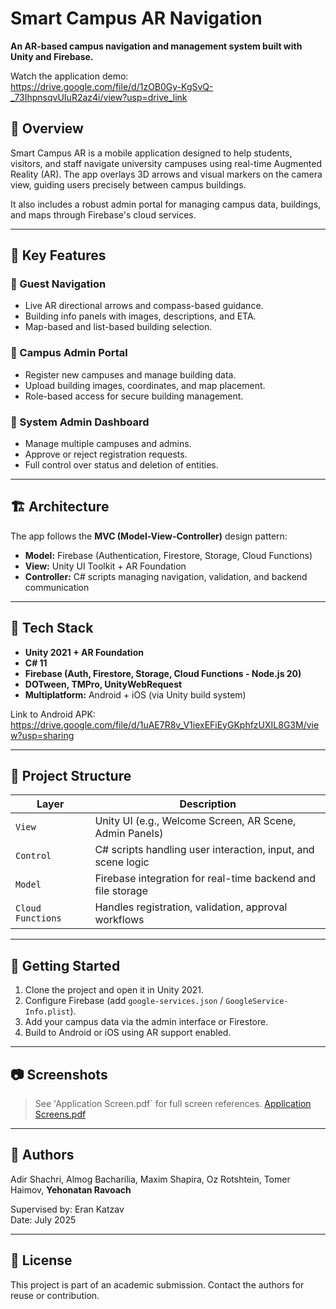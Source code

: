 # Smart Campus AR Navigation

**An AR-based campus navigation and management system built with Unity and Firebase.**

Watch the application demo:   
https://drive.google.com/file/d/1zOB0Gy-KgSvQ-_73IhpnsqvUIuR2az4i/view?usp=drive_link

## 🧭 Overview

Smart Campus AR is a mobile application designed to help students, visitors, and staff navigate university campuses using real-time Augmented Reality (AR). The app overlays 3D arrows and visual markers on the camera view, guiding users precisely between campus buildings.

It also includes a robust admin portal for managing campus data, buildings, and maps through Firebase's cloud services.

---

## 🎯 Key Features

### 🔹 Guest Navigation
- Live AR directional arrows and compass-based guidance.
- Building info panels with images, descriptions, and ETA.
- Map-based and list-based building selection.

### 🔹 Campus Admin Portal
- Register new campuses and manage building data.
- Upload building images, coordinates, and map placement.
- Role-based access for secure building management.

### 🔹 System Admin Dashboard
- Manage multiple campuses and admins.
- Approve or reject registration requests.
- Full control over status and deletion of entities.

---

## 🏗 Architecture

The app follows the **MVC (Model-View-Controller)** design pattern:

- **Model:** Firebase (Authentication, Firestore, Storage, Cloud Functions)
- **View:** Unity UI Toolkit + AR Foundation
- **Controller:** C# scripts managing navigation, validation, and backend communication

---

## 🔧 Tech Stack

- **Unity 2021 + AR Foundation**  
- **C# 11**  
- **Firebase (Auth, Firestore, Storage, Cloud Functions - Node.js 20)**  
- **DOTween, TMPro, UnityWebRequest**  
- **Multiplatform:** Android + iOS (via Unity build system)

Link to Android APK:   
https://drive.google.com/file/d/1uAE7R8v_V1iexEFiEyGKphfzUXIL8G3M/view?usp=sharing

---

## 📁 Project Structure

| Layer      | Description |
|------------|-------------|
| `View`     | Unity UI (e.g., Welcome Screen, AR Scene, Admin Panels) |
| `Control`  | C# scripts handling user interaction, input, and scene logic |
| `Model`    | Firebase integration for real-time backend and file storage |
| `Cloud Functions` | Handles registration, validation, approval workflows |

---

## 🚀 Getting Started

1. Clone the project and open it in Unity 2021.
2. Configure Firebase (add `google-services.json` / `GoogleService-Info.plist`).
3. Add your campus data via the admin interface or Firestore.
4. Build to Android or iOS using AR support enabled.

---

## 📷 Screenshots

> See 'Application Screen.pdf` for full screen references. [Application Screens.pdf](https://github.com/user-attachments/files/21516458/Application.Screens.pdf)


---

## 👤 Authors

Adir Shachri, Almog Bacharilia, Maxim Shapira, Oz Rotshtein, Tomer Haimov, **Yehonatan Ravoach**

Supervised by: Eran Katzav  
Date: July 2025

---

## 📄 License

This project is part of an academic submission. Contact the authors for reuse or contribution.

